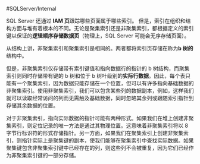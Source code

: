 #SQLServer/Internal 

SQL Server 还通过 **IAM 页**跟踪哪些页面属于哪些索引。
但是，索引在组织和结构方面与堆有着根本的不同。无论是聚集索引还是非聚集索引，都根据定义的索引键以保证的**逻辑顺序存储数据页**（物理上，SQL Server 可能会无序存储页面）。

从结构上讲，非聚集索引和聚集索引是相同的。两者都将索引页存储在称为**b 树的**结构中。

但是，非聚集索引仅存储带有索引键值和指向数据行的指针的 b 树结构，而聚集索引则同时存储带有键的 b 树和位于 b 树叶级别的**实际行数据**。因此，每个表只能有一个聚集索引，因为数据只能存储在一个位置，但可以有许多指向基础数据的非聚集索引。使用非聚集索引，我们可以包含某些列的数据副本，例如，这样我们就可以读取经常访问的列而无需触及基础数据，同时忽略其余列或跟随索引指针到存储其余数据的位置。

对于非聚集索引，指向实际数据的指针可能有两种形式。如果我们在堆上创建非聚集索引，则定位记录的唯一方法是通过其物理位置。这意味着非聚集索引将以 8 字节行标识符的形式存储指针。另一方面，如果我们在聚集索引上创建非聚集索引，则指针实际上是聚集键的副本，使我们能够在聚集索引中查找实际数据。如果聚集键包含非聚集索引键中已经存在的列，则这些列不会被重复，因为它们已经作为非聚集索引键的一部分存储。